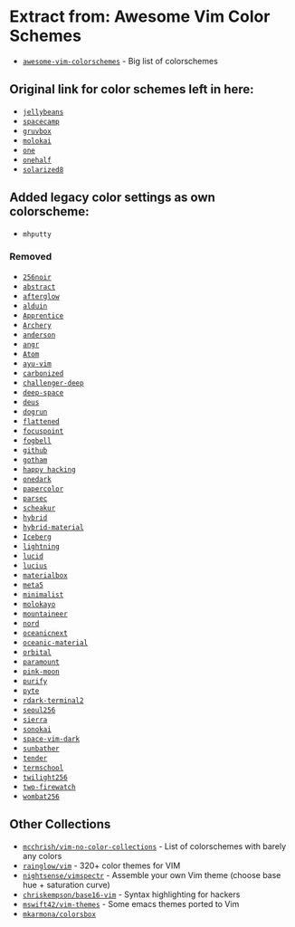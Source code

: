 # Extract from: Awesome Vim Color Schemes

- [`awesome-vim-colorschemes`](https://github.com/rafi/awesome-vim-colorschemes) - Big list of colorschemes

## Original link for color schemes left in here:

- [`jellybeans`](https://github.com/nanotech/jellybeans.vim)
- [`spacecamp`](https://github.com/jaredgorski/SpaceCamp)
- [`gruvbox`](https://github.com/morhetz/gruvbox)
- [`molokai`](https://github.com/tomasr/molokai)
- [`one`](https://github.com/rakr/vim-one)
- [`onehalf`](https://github.com/sonph/onehalf)
- [`solarized8`](https://github.com/lifepillar/vim-solarized8)

## Added legacy color settings as own colorscheme:
- `mhputty`

### Removed
- [`256noir`](https://github.com/andreasvc/vim-256noir)
- [`abstract`](https://github.com/jdsimcoe/abstract.vim)
- [`afterglow`](https://github.com/danilo-augusto/vim-afterglow)
- [`alduin`](https://github.com/AlessandroYorba/Alduin)
- [`Apprentice`](https://github.com/romainl/Apprentice)
- [`Archery`](https://github.com/Badacadabra/vim-archery)
- [`anderson`](https://github.com/gilgigilgil/anderson.vim)
- [`angr`](https://github.com/zacanger/angr.vim)
- [`Atom`](https://github.com/gregsexton/Atom)
- [`ayu-vim`](https://github.com/ayu-theme/ayu-vim)
- [`carbonized`](https://github.com/nightsense/carbonized)
- [`challenger-deep`](https://github.com/challenger-deep-theme/vim)
- [`deep-space`](https://github.com/tyrannicaltoucan/vim-deep-space)
- [`deus`](https://github.com/ajmwagar/vim-deus)
- [`dogrun`](https://github.com/wadackel/vim-dogrun)
- [`flattened`](https://github.com/romainl/flattened)
- [`focuspoint`](https://github.com/chase/focuspoint-vim)
- [`fogbell`](https://github.com/jaredgorski/fogbell.vim)
- [`github`](https://github.com/endel/vim-github-colorscheme)
- [`gotham`](https://github.com/whatyouhide/vim-gotham)
- [`happy hacking`](https://github.com/yorickpeterse/happy_hacking.vim)
- [`onedark`](https://github.com/joshdick/onedark.vim)
- [`papercolor`](https://github.com/NLKNguyen/papercolor-theme)
- [`parsec`](https://github.com/keith/parsec.vim)
- [`scheakur`](https://github.com/scheakur/vim-scheakur)
- [`hybrid`](https://github.com/w0ng/vim-hybrid)
- [`hybrid-material`](https://github.com/kristijanhusak/vim-hybrid-material)
- [`Iceberg`](https://github.com/cocopon/iceberg.vim)
- [`lightning`](https://github.com/wimstefan/Lightning)
- [`lucid`](https://github.com/cseelus/vim-colors-lucid)
- [`lucius`](https://github.com/jonathanfilip/vim-lucius)
- [`materialbox`](https://github.com/mkarmona/materialbox)
- [`meta5`](https://github.com/christophermca/meta5)
- [`minimalist`](https://github.com/dikiaap/minimalist)
- [`molokayo`](https://github.com/fmoralesc/molokayo)
- [`mountaineer`](https://github.com/TheNiteCoder/mountaineer.vim)
- [`nord`](https://github.com/arcticicestudio/nord-vim)
- [`oceanicnext`](https://github.com/mhartington/oceanic-next)
- [`oceanic-material`](https://github.com/hardcoreplayers/oceanic-material)
- [`orbital`](https://github.com/fcpg/vim-orbital)
- [`paramount`](https://github.com/owickstrom/vim-colors-paramount)
- [`pink-moon`](https://github.com/sts10/vim-pink-moon)
- [`purify`](https://github.com/kyoz/purify)
- [`pyte`](https://github.com/vim-scripts/pyte)
- [`rdark-terminal2`](https://github.com/vim-scripts/rdark-terminal2.vim)
- [`seoul256`](https://github.com/junegunn/seoul256.vim)
- [`sierra`](https://github.com/AlessandroYorba/Sierra)
- [`sonokai`](https://github.com/sainnhe/sonokai)
- [`space-vim-dark`](https://github.com/liuchengxu/space-vim-dark)
- [`sunbather`](https://github.com/nikolvs/vim-sunbather)
- [`tender`](https://github.com/jacoborus/tender.vim)
- [`termschool`](https://github.com/marcopaganini/termschool-vim-theme)
- [`twilight256`](https://github.com/vim-scripts/twilight256.vim)
- [`two-firewatch`](https://github.com/rakr/vim-two-firewatch)
- [`wombat256`](https://github.com/vim-scripts/wombat256.vim)

## Other Collections

- [`mcchrish/vim-no-color-collections`](https://github.com/mcchrish/vim-no-color-collections) - List of colorschemes with barely any colors
- [`rainglow/vim`](https://github.com/rainglow/vim) - 320+ color themes for VIM
- [`nightsense/vimspectr`](https://github.com/nightsense/vimspectr) - Assemble your own Vim theme (choose base hue + saturation curve)
- [`chriskempson/base16-vim`](https://github.com/chriskempson/base16-vim) - Syntax highlighting for hackers
- [`mswift42/vim-themes`](https://github.com/mswift42/vim-themes) - Some emacs themes ported to Vim
- [`mkarmona/colorsbox`](https://github.com/mkarmona/colorsbox)
